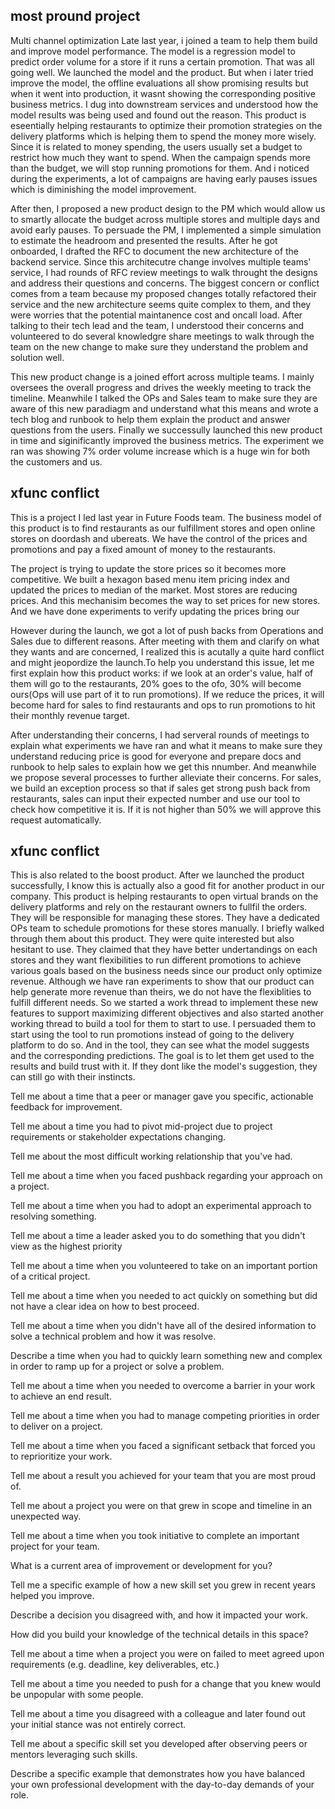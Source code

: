 most pround project
---
Multi channel optimization
Late last year, i joined a team to help them build and improve model performance. The model is a regression model to predict order volume for a store if it runs a certain promotion. That was all going well. We launched the model and the product. But when i later tried improve the model, the offline evaluations all show promising results but when it went into production, it wasnt showing the corresponding positive business metrics. I dug into downstream services and understood how the model results was being used and found out the reason. This product is eseentially helping restaurants to optimize their promotion strategies on the delivery platforms which is helping them to spend the money more wisely. Since it is related to money spending, the users usually set a budget to restrict how much they want to spend. When the campaign spends more than the budget, we will stop running promotions for them. And i noticed during the experiments, a lot of campaigns are having early pauses issues which is diminishing the model improvement. 

After then, I proposed a new product design to the PM which would allow us to smartly allocate the budget across multiple stores and multiple days and avoid early pauses. To persuade the PM, I implemented a simple simulation to estimate the headroom and presented the results. After he got onboarded, I drafted the RFC to document the new architecture of the backend service. Since this architecutre change involves multiple teams' service, I had rounds of RFC review meetings to walk throught the designs and address their questions and concerns. The biggest concern or conflict comes from a team because my proposed changes totally refactored their service and the new architecture seems quite complex to them, and they were worries that the potential maintanence cost and oncall load. After talking to their tech lead and the team, I understood their concerns and volunteered to do several knowledgre share meetings to walk through the team on the new change to make sure they understand the problem and solution well. 

This new product change is a joined effort across multiple teams. I mainly oversees the overall progress and drives the weekly meeting to track the timeline. Meanwhile I talked the OPs and Sales team to make sure they are aware of this new paradiagm and understand what this means and wrote a tech blog and runbook to help them explain the product and answer questions from the users. Finally we successully launched this new product in time and siginificantly improved the business metrics. The experiment we ran was showing 7% order volume increase which is a huge win for both the customers and us.



xfunc conflict
---
This is a project I led last year in Future Foods team. The business model of this product is to find restaurants as our fulfillment stores and open online stores on doordash and ubereats. We have the control of the prices and promotions and pay a fixed amount of money to the restaurants.

The project is trying to update the store prices so it becomes more competitive. We built a hexagon based menu item pricing index and updated the prices to median of the market. Most stores are reducing prices. And this mechanisim becomes the way to set prices for new stores. And we have done experiments to verify updating the prices bring our  

However during the launch, we got a lot of push backs from Operations and Sales due to different reasons. After meeting with them and clarify on what they wants and are concerned, I realized this is acutally a quite hard conflict and might jeopordize the launch.To help you understand this issue, let me first explain how this product works: if we look at an order's value, half of them will go to the restaurants, 20% goes to the ofo, 30% will become ours(Ops will use part of it to run promotions). If we reduce the prices, it will become hard for sales to find restaurants and ops to run promotions to hit their monthly revenue target.

After understanding their concerns, I had serveral rounds of meetings to explain what experiments we have ran and what it means to make sure they understand reducing price is good for everyone and prepare docs and runbook to help sales to explain how we get this nnumber. And meanwhile we propose several processes to further alleviate their concerns. 
For sales, we build an exception process so that if sales get strong push back from restaurants, sales can input their expected number and use our tool to check how competitive it is. If it is not higher than 50% we will approve this request automatically.


xfunc conflict
---
This is also related to the boost product. After we launched the product successfully, I know this is actually also a good fit for another product in our company. This product is helping restaurants to open virtual brands on the delivery platforms and rely on the restaurant owners to fullfil the orders. They will be responsible for managing these stores. They have a dedicated OPs team to schedule promotions for these stores manually. I briefly walked through them about this product. They were quite interested but also hesitant to use. They claimed that they have better undertandings on each stores and they want flexibilities to run different promotions to achieve various goals based on the business needs since our product only optimize revenue. Although we have ran experiments to show that our product can help generate more revenue than theirs, we do not have the flexiblities to fulfill different needs. So we started a work thread to implement these new features to support maximizing different objectives and also started another working thread to build a tool for them to start to use. I persuaded them to start using the tool to run promotions instead of going to the delivery platform to do so. And in the tool, they can see what the model suggests and the corresponding predictions. The goal is to let them get used to the results and build trust with it. If they dont like the model's suggestion, they can still go with their instincts. 



Tell me about a time that a peer or manager gave you specific, actionable feedback for improvement.


Tell me about a time you had to pivot mid-project due to project requirements or stakeholder expectations changing.


Tell me about the most difficult working relationship that you've had.


Tell me about a time when you faced pushback regarding your approach on a project.

Tell me about a time when you had to adopt an experimental approach to resolving something.


Tell me about a time a leader asked you to do something that you didn't view as the highest priority


Tell me about a time when you volunteered to take on an important portion of a critical project.



Tell me about a time when you needed to act quickly on something but did  not have a clear idea on how to best proceed.


Tell me about a time when you didn't have all of the desired information to solve a technical problem and how it was resolve.


Describe a time when you had to quickly learn something new and complex in order to ramp up for a project or solve a problem.



Tell me about a time when you needed to overcome a barrier in your work to achieve an end result.




Tell me about a time when you had to manage competing priorities in order to deliver on a project.



Tell me about a time when you faced a significant setback that forced you to reprioritize your work.



Tell me about a result you achieved for your team that you are most proud of.



Tell me about a project you were on that grew in scope and timeline in an unexpected way.



Tell me about a time when you took initiative to complete an important project for your team.


What is a current area of improvement or development for you?



Tell me a specific example of how a new skill set you grew in recent years helped you improve.



Describe a decision you disagreed with, and how it impacted your work.


How did you build your knowledge of the technical details in this space?


Tell me about a time when a project you were on failed to meet agreed upon requirements (e.g. deadline, key deliverables, etc.)



Tell me about a time you needed to push for a change that you knew would be unpopular with some people.



Tell me about a time you disagreed with a colleague and later found out your initial stance was not entirely correct.



Tell me about a specific skill set you developed after observing peers or mentors leveraging such skills.




Describe a specific example that demonstrates how you have balanced your own professional development with the day-to-day demands of your role.